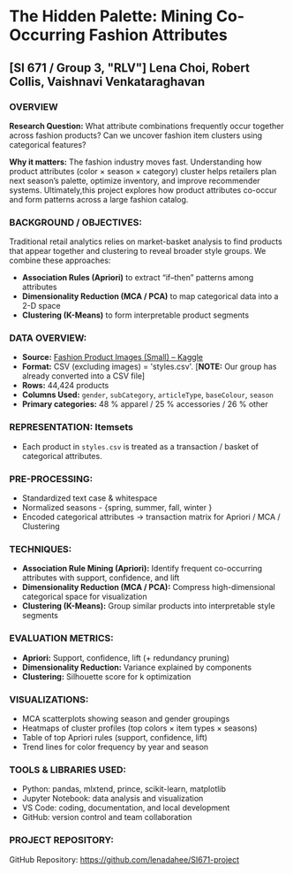 # The Hidden Palette: Mining Co-Occurring Fashion Attributes
## [SI 671 / Group 3, "RLV"] Lena Choi, Robert Collis, Vaishnavi Venkataraghavan

### OVERVIEW
**Research Question:** What attribute combinations frequently occur together across fashion products?
Can we uncover fashion item clusters using categorical features?

**Why it matters:** The fashion industry moves fast. Understanding how product attributes (color × season × category) cluster helps retailers plan next season’s palette,   optimize inventory, and improve recommender systems.
Ultimately,this project explores how product attributes co-occur and form patterns across a large fashion catalog.

### BACKGROUND / OBJECTIVES:
Traditional retail analytics relies on market-basket analysis to find products that appear together  and clustering to reveal broader style groups.
We combine these approaches:
- **Association Rules (Apriori)** to extract “if–then” patterns among attributes
- **Dimensionality Reduction (MCA / PCA)** to map categorical data into a 2-D space
- **Clustering (K-Means)** to form interpretable product segments


### DATA OVERVIEW:
- **Source:** [Fashion Product Images (Small) – Kaggle](https://www.kaggle.com/datasets/paramaggarwal/fashion-product-images-small/data)
- **Format:** CSV (excluding images) = 'styles.csv'. [**NOTE:** Our group has already converted into a CSV file]
- **Rows:** 44,424 products
- **Columns Used:** `gender`, `subCategory`, `articleType`, `baseColour`, `season`
-  **Primary categories:** 48 % apparel / 25 % accessories / 26 % other

### REPRESENTATION: **Itemsets**
- Each product in `styles.csv` is treated as a transaction / basket of categorical attributes.

### PRE-PROCESSING:
- Standardized text case & whitespace
- Normalized seasons - {spring, summer, fall, winter }
- Encoded categorical attributes → transaction matrix for Apriori / MCA / Clustering

### TECHNIQUES:
- **Association Rule Mining (Apriori):** Identify frequent co-occurring attributes with support, confidence, and lift
- **Dimensionality Reduction (MCA / PCA):**   Compress high-dimensional categorical space for visualization
- **Clustering (K-Means):** Group similar products into interpretable style segments

### EVALUATION METRICS:
- **Apriori:** Support, confidence, lift (+ redundancy pruning)
- **Dimensionality Reduction:** Variance explained by components
- **Clustering:** Silhouette score for k optimization

### VISUALIZATIONS:
- MCA scatterplots showing season and gender groupings
- Heatmaps of cluster profiles (top colors × item types × seasons)
- Table of top Apriori rules (support, confidence, lift)
- Trend lines for color frequency by year and season

### TOOLS & LIBRARIES USED:
- Python: pandas, mlxtend, prince, scikit-learn, matplotlib
- Jupyter Notebook: data analysis and visualization
- VS Code: coding, documentation, and local development
- GitHub: version control and team collaboration

### PROJECT REPOSITORY:
GitHub Repository: https://github.com/lenadahee/SI671-project
